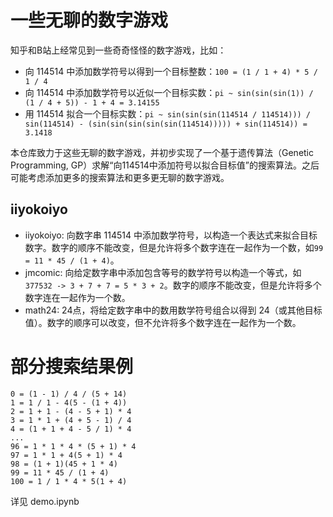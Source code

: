 # 一些无聊的数字游戏

知乎和B站上经常见到一些奇奇怪怪的数字游戏，比如：

- 向 114514 中添加数学符号以得到一个目标整数：`100 = (1 / 1 + 4) * 5 / 1 / 4`
- 向 114514 中添加数学符号以近似一个目标实数：`pi ~ sin(sin(sin(1)) / (1 / 4 + 5)) - 1 + 4 = 3.14155`
- 用 114514 拟合一个目标实数：`pi ~ sin(sin(sin(114514 / 114514))) / sin(114514) - (sin(sin(sin(sin(sin(114514))))) + sin(114514)) = 3.1418`

本仓库致力于这些无聊的数字游戏，并初步实现了一个基于遗传算法（Genetic Programming, GP）求解“向114514中添加符号以拟合目标值”的搜索算法。之后可能考虑添加更多的搜索算法和更多更无聊的数字游戏。

## iiyokoiyo

- iiyokoiyo: 向数字串 114514 中添加数学符号，以构造一个表达式来拟合目标数字。数字的顺序不能改变，但是允许将多个数字连在一起作为一个数，如`99 = 11 * 45 / (1 + 4)`。
- jmcomic: 向给定数字串中添加包含等号的数学符号以构造一个等式，如 `377532 -> 3 + 7 + 7 = 5 * 3 + 2`。数字的顺序不能改变，但是允许将多个数字连在一起作为一个数。
- math24: 24点，将给定数字串中的数用数学符号组合以得到 24（或其他目标值）。数字的顺序可以改变，但不允许将多个数字连在一起作为一个数。

# 部分搜索结果例

```
0 = (1 - 1) / 4 / (5 + 14)
1 = 1 / 1 - 4(5 - (1 + 4))
2 = 1 + 1 - (4 - 5 + 1) * 4
3 = 1 * 1 + (4 + 5 - 1) / 4
4 = (1 + 1 + 4 - 5 / 1) * 4
...
96 = 1 * 1 * 4 * (5 + 1) * 4
97 = 1 * 1 + 4(5 + 1) * 4
98 = (1 + 1)(45 + 1 * 4)
99 = 11 * 45 / (1 + 4)
100 = 1 / 1 * 4 * 5(1 + 4)
```

详见 demo.ipynb